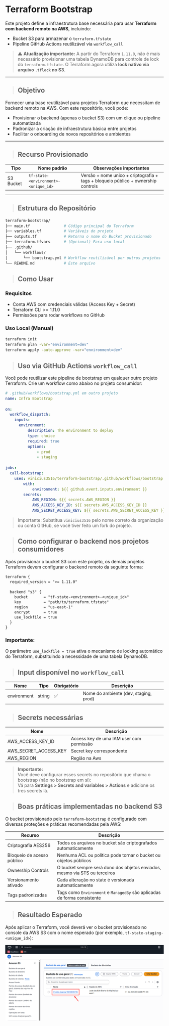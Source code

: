 # Terraform Bootstrap

Este projeto define a infraestrutura base necessária para usar **Terraform com backend remoto na AWS**, incluindo:

- Bucket S3 para armazenar o `terraform.tfstate`
- Pipeline GitHub Actions reutilizável via `workflow_call`

> ⚠️ **Atualização importante:** A partir do Terraform `1.11.0`, não é mais necessário provisionar uma tabela DynamoDB para controle de lock do `terraform.tfstate`. O Terraform agora utiliza **lock nativo via arquivo `.tflock` no S3**.

---

> ## Objetivo

Fornecer uma base reutilizável para projetos Terraform que necessitam de backend remoto na AWS. Com este repositório, você pode:

- Provisionar o backend (apenas o bucket S3) com um clique ou pipeline automatizada
- Padronizar a criação de infraestrutura básica entre projetos
- Facilitar o onboarding de novos repositórios e ambientes

---

> ## Recurso Provisionado

| Tipo            | Nome padrão                              | Observações importantes                                                  |
|-----------------|-------------------------------------------|--------------------------------------------------------------------------|
| S3 Bucket       | `tf-state-<environment>-<unique_id>`                 | Versão + nome unico + criptografia + tags + bloqueio público + ownership controls    |

---

> ## Estrutura do Repositório

```bash
terraform-bootstrap/
├── main.tf               # Código principal do Terraform
├── variables.tf          # Variáveis do projeto
├── outputs.tf            # Retorna o nome do Bucket provisionado
├── terraform.tfvars      # (Opcional) Para uso local
├── .github/
│   └── workflows/
│       └── bootstrap.yml # Workflow reutilizável por outros projetos
└── README.md             # Este arquivo
```

> ## Como Usar

### Requisitos

- Conta AWS com credenciais válidas (Access Key + Secret)  
- Terraform CLI >= 1.11.0  
- Permissões para rodar workflows no GitHub  

### Uso Local (Manual)

```bash
terraform init
terraform plan -var="environment=dev"
terraform apply -auto-approve -var="environment=dev"
```

> ## Uso via GitHub Actions `workflow_call`

Você pode reutilizar este pipeline de bootstrap em qualquer outro projeto Terraform. Crie um workflow como abaixo no projeto consumidor:

```yaml
# .github/workflows/bootstrap.yml em outro projeto
name: Infra Bootstrap

on:
  workflow_dispatch:
    inputs:
      environment:
          description: The environment to deploy
          type: choice
          required: true
          options:
              - prod
              - staging

jobs:
  call-bootstrap:
    uses: vinicius3516/terraform-bootstrap/.github/workflows/bootstrap.yml@main
        with:
            environment: ${{ github.event.inputs.environment }}
        secrets:
            AWS_REGION: ${{ secrets.AWS_REGION }}
            AWS_ACCESS_KEY_ID: ${{ secrets.AWS_ACCESS_KEY_ID }}
            AWS_SECRET_ACCESS_KEY: ${{ secrets.AWS_SECRET_ACCESS_KEY }}
```
> Importante:
Substitua `vinicius3516` pelo nome correto da organização ou conta GitHub, se você tiver feito um fork do projeto.

> ## Como configurar o backend nos projetos consumidores

Após provisionar o bucket S3 com este projeto, os demais projetos Terraform devem configurar o backend remoto da seguinte forma:

```hcl
terraform {
  required_version = ">= 1.11.0"

  backend "s3" {
    bucket       = "tf-state-<environment>-<unique_id>"
    key          = "path/to/terraform.tfstate"
    region       = "us-east-1"
    encrypt      = true
    use_lockfile = true
  }
}
```
### Importante:
O parâmetro `use_lockfile = true` ativa o mecanismo de locking automático do Terraform, substituindo a necessidade de uma tabela DynamoDB.

> ## Input disponível no `workflow_call`

| Nome        | Tipo    | Obrigatório | Descrição                                      |
|-------------|---------|-------------|------------------------------------------------|
| environment | string  | ✅          | Nome do ambiente (dev, staging, prod)          |
|      |   |         |      |

> ## Secrets necessárias

| Nome                  | Descrição                                           |
|-----------------------|-----------------------------------------------------|
| AWS_ACCESS_KEY_ID     | Access key de uma IAM user com permissão           |
| AWS_SECRET_ACCESS_KEY | Secret key correspondente                          |
| AWS_REGION            | Região na Aws                                      |

> **Importante:**  
> Você deve configurar esses secrets no repositório que chama o bootstrap (não no bootstrap em si):  
> Vá para **Settings > Secrets and variables > Actions** e adicione os tres secrets lá.

> ## Boas práticas implementadas no backend S3

O bucket provisionado pelo `terraform-bootstrap` é configurado com diversas proteções e práticas recomendadas pela AWS:

| Recurso                     | Descrição                                                                 |
|-----------------------------|---------------------------------------------------------------------------|
| Criptografia AES256      | Todos os arquivos no bucket são criptografados automaticamente             |
| Bloqueio de acesso público | Nenhuma ACL ou política pode tornar o bucket ou objetos públicos           |
| Ownership Controls        | O bucket sempre será dono dos objetos enviados, mesmo via STS ou terceiros |
| Versionamento ativado    | Cada alteração no state é versionada automaticamente                       |
| Tags padronizadas        | Tags como `Environment` e `ManagedBy` são aplicadas de forma consistente   |

> ## Resultado Esperado

Após aplicar o Terraform, você deverá ver o bucket provisionado no console da AWS S3 com o nome esperado (por exemplo, `tf-state-staging-<unique_id>`):

![Resultado esperado no S3](./result.png)
